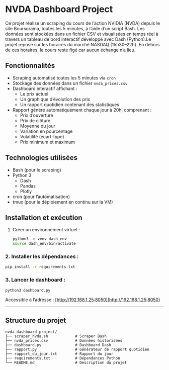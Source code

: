 # NVDA Dashboard Project

Ce projet réalise un scraping du cours de l’action NVIDIA (NVDA) depuis le site Boursorama, toutes les 5 minutes, à l’aide d’un script Bash. Les données sont stockées dans un fichier CSV et visualisées en temps réel à travers un tableau de bord interactif développé avec Dash (Python).Le projet repose sur les horaires du marché NASDAQ (15h30–22h). En dehors de ces horaires, le cours reste figé car aucun échange n’a lieu.

## Fonctionnalités

- Scraping automatisé toutes les 5 minutes via `cron`
- Stockage des données dans un fichier `nvda_prices.csv`
- Dashboard interactif affichant :
  - Le prix actuel
  - Un graphique d’évolution des prix
  - Un rapport quotidien contenant des statistiques
- Rapport généré automatiquement chaque jour à 20h, comprenant :
  - Prix d’ouverture
  - Prix de clôture
  - Moyenne du jour
  - Variation en pourcentage
  - Volatilité (écart-type)
  - Prix minimum et maximum

## Technologies utilisées

- Bash (pour le scraping)
- Python 3
  - Dash
  - Pandas
  - Plotly
- cron (pour l’automatisation)
- tmux (pour le déploiement en continu sur la VM)

## Installation et exécution

1. Créer un environnement virtuel :
   ```bash
   python3 -m venv dash_env
   source dash_env/bin/activate

### 2. Installer les dépendances :

```bash
pip install -r requirements.txt
```

### 3. Lancer le dashboard :

```bash
python3 dashboard.py
```

Accessible à l’adresse : [http://192.168.1.25:8050](http://192.168.1.25:8050)

---

##  Structure du projet

```
nvda-dashboard-project/
├── scraper_nvda.sh            # Scraper Bash
├── nvda_prices.csv            # Données historisées
├── dashboard.py               # Dashboard Dash
├── rapport.py                 # Générateur de rapport quotidien
├── rapport_du_jour.txt        # Rapport du jour
├── requirements.txt           # Dépendances Python
└── README.md                  # Description du projet
```
